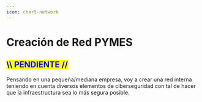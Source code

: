 ```yaml
---
icon: chart-network
---
```


# Creación de Red PYMES

## <mark style="color:blue;">\\\ PENDIENTE //</mark>

Pensando en una pequeña/mediana empresa, voy a crear una red interna teniendo en cuenta diversos elementos de ciberseguridad con tal de hacer que la infraestructura sea lo más segura posible.
